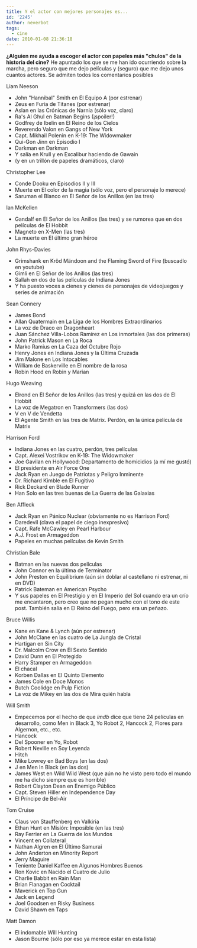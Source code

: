 ```yaml
---
title: Y el actor con mejores personajes es...
id: '2245'
author: neverbot
tags:
  - cine
date: 2010-01-08 21:36:18
---
```


**¿Alguien me ayuda a escoger el actor con papeles más "chulos" de la historia del cine?** He apuntado los que se me han ido ocurriendo sobre la marcha, pero seguro que me dejo películas y (seguro) que me dejo unos cuantos actores. Se admiten todos los comentarios posibles

Liam Neeson

* John "Hannibal" Smith en El Equipo A (por estrenar)
* Zeus en Furia de Titanes (por estrenar)
* Aslan en las Crónicas de Narnia (sólo voz, claro)
* Ra's Al Ghul en Batman Begins (¡spoiler!)
* Godfrey de Ibelin en El Reino de los Cielos
* Reverendo Valon en Gangs of New York
* Capt. Mikhail Polenin en K-19: The Widowmaker
* Qui-Gon Jinn en Episodio I
* Darkman en Darkman
* Y salía en Krull y en Excalibur haciendo de Gawain
* (y en un trillón de papeles dramáticos, claro)

Christopher Lee

* Conde Dooku en Episodios II y III
* Muerte en El color de la magia (sólo voz, pero el personaje lo merece)
* Saruman el Blanco en El Señor de los Anillos (en las tres)

Ian McKellen

* Gandalf en El Señor de los Anillos (las tres) y se rumorea que en dos películas de El Hobbit
* Magneto en X-Men (las tres)
* La muerte en El último gran héroe

John Rhys-Davies

* Grimshank en Kröd Mändoon and the Flaming Sword of Fire (buscadlo en youtube)
* Gimli en El Señor de los Anillos (las tres)
* Sallah en dos de las películas de Indiana Jones
* Y ha puesto voces a cienes y cienes de personajes de videojuegos y series de animación

Sean Connery

* James Bond
* Allan Quatermain en La Liga de los Hombres Extraordinarios
* La voz de Draco en Dragonheart
* Juan Sánchez Villa-Lobos Ramírez en Los inmortales (las dos primeras)
* John Patrick Mason en La Roca
* Marko Ramius en La Caza del Octubre Rojo
* Henry Jones en Indiana Jones y la Última Cruzada
* Jim Malone en Los Intocables
* William de Baskerville en El nombre de la rosa
* Robin Hood en Robin y Marian

Hugo Weaving

* Elrond en El Señor de los Anillos (las tres) y quizá en las dos de El Hobbit
* La voz de Megatron en Transformers (las dos)
* V en V de Vendetta
* El Agente Smith en las tres de Matrix. Perdón, en la única película de Matrix

Harrison Ford

* Indiana Jones en las cuatro, perdón, tres películas
* Capt. Alexei Vostrikov en K-19: The Widowmaker
* Joe Gavilan en Hollywood: Departamento de homicidios (a mí me gustó)
* El presidente en Air Force One
* Jack Ryan en Juego de Patriotas y Peligro Inminente
* Dr. Richard Kimble en El Fugitivo
* Rick Deckard en Blade Runner
* Han Solo en las tres buenas de La Guerra de las Galaxias

Ben Affleck

* Jack Ryan en Pánico Nuclear (obviamente no es Harrison Ford)
* Daredevil (clava el papel de ciego inexpresivo)
* Capt. Rafe McCawley en Pearl Harbour
* A.J. Frost en Armageddon
* Papeles en muchas películas de Kevin Smith

Christian Bale

* Batman en las nuevas dos películas
* John Connor en la última de Terminator
* John Preston en Equilibrium (aún sin doblar al castellano ni estrenar, ni en DVD)  
* Patrick Bateman en American Psycho
* Y sus papeles en El Prestigio y en El Imperio del Sol cuando era un crío me encantaron, pero creo que no pegan mucho con el tono de este post. También salía en El Reino del Fuego, pero era un peñazo.

Bruce Willis

* Kane en Kane & Lynch (aún por estrenar)
* John McClane en las cuatro de La Jungla de Cristal
* Hartigan en Sin City
* Dr. Malcolm Crow en El Sexto Sentido
* David Dunn en El Protegido
* Harry Stamper en Armageddon
* El chacal
* Korben Dallas en El Quinto Elemento
* James Cole en Doce Monos
* Butch Coolidge en Pulp Fiction
* La voz de Mikey en las dos de Mira quién habla

Will Smith

* Empecemos por el hecho de que _imdb_ dice que tiene 24 películas en desarrollo, como Men in Black 3, Yo Robot 2, Hancock 2, Flores para Algernon, etc., etc.
* Hancock
* Del Spooner en Yo, Robot
* Robert Neville en Soy Leyenda
* Hitch
* Mike Lowrey en Bad Boys (en las dos)
* J en Men In Black (en las dos)
* James West en Wild Wild West (que aún no he visto pero todo el mundo me ha dicho siempre que es horrible)
* Robert Clayton Dean en Enemigo Público
* Capt. Steven Hiller en Independence Day
* El Príncipe de Bel-Air

Tom Cruise

* Claus von Stauffenberg en Valkiria
* Ethan Hunt en Misión: Imposible (en las tres)
* Ray Ferrier en La Guerra de los Mundos
* Vincent en Collateral
* Nathan Algren en El Último Samurai
* John Anderton en Minority Report
* Jerry Maguire
* Teniente Daniel Kaffee en Algunos Hombres Buenos
* Ron Kovic en Nacido el Cuatro de Julio
* Charlie Babbit en Rain Man
* Brian Flanagan en Cocktail
* Maverick en Top Gun
* Jack en Legend
* Joel Goodsen en Risky Business
* David Shawn en Taps

Matt Damon

* El indomable Will Hunting
* Jason Bourne (sólo por eso ya merece estar en esta lista)